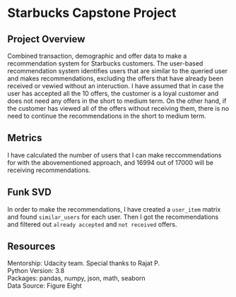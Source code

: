 # Starbucks Capstone Project

## Project Overview

Combined transaction, demographic and offer data to make a recommendation system for Starbucks customers. The user-based recommendation system identifies users that are similar to the queried user and makes recommendations, excluding the offers that have already been received or vewied without an interuction. I have assumed that in case the user has accepted all the 10 offers, the customer is a loyal customer and does not need any offers in the short to medium term. On the other hand, if the customer has viewed all of the offers without receiving them, there is no need to continue the recommendations in the short to medium term.

## Metrics

I have calculated the number of users that I can make reccommendations for with the abovementioned approach, and 16994 out of 17000 will be receiving recommendations.

## Funk SVD

In order to make the recommendations, I have created a `user_item` matrix and found `similar_users` for each user. Then I got the recommendations and filtered out `already accepted` and  `not received` offers.

## Resources
Mentorship: Udacity team. Special thanks to Rajat P.</br>
Python Version: 3.8</br>
Packages: pandas, numpy, json, math, seaborn </br>
Data Source: Figure Eight</br>
